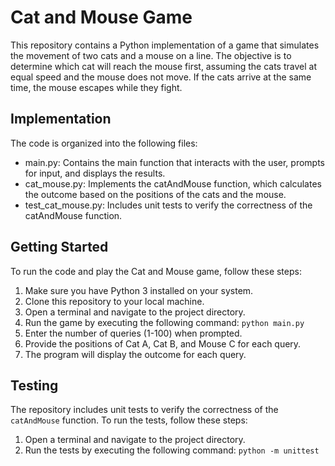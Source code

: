 # Cat and Mouse Game

This repository contains a Python implementation of a game that simulates the movement of two cats and a mouse on a line. The objective is to determine which cat will reach the mouse first, assuming the cats travel at equal speed and the mouse does not move. If the cats arrive at the same time, the mouse escapes while they fight.

## Implementation

The code is organized into the following files:

- main.py: Contains the main function that interacts with the user, prompts for input, and displays the results.
- cat_mouse.py: Implements the catAndMouse function, which calculates the outcome based on the positions of the cats and the mouse.
- test_cat_mouse.py: Includes unit tests to verify the correctness of the catAndMouse function.

## Getting Started

To run the code and play the Cat and Mouse game, follow these steps:

1. Make sure you have Python 3 installed on your system.
2. Clone this repository to your local machine.
3. Open a terminal and navigate to the project directory.
4. Run the game by executing the following command: `python main.py`
5. Enter the number of queries (1-100) when prompted.
6. Provide the positions of Cat A, Cat B, and Mouse C for each query.
7. The program will display the outcome for each query.

## Testing

The repository includes unit tests to verify the correctness of the `catAndMouse` function. To run the tests, follow these steps:

1. Open a terminal and navigate to the project directory.
2. Run the tests by executing the following command: `python -m unittest`

